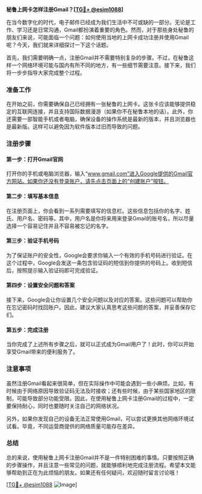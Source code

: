 **秘鲁上网卡怎样注册Gmail？[[TG💪+ @esim1088](https://t.me/s/esim1088)]**

在当今数字化的时代，电子邮件已经成为我们生活中不可或缺的一部分。无论是工作、学习还是日常沟通，Gmail都扮演着重要的角色。然而，对于那些身处秘鲁的朋友们来说，可能面临一个问题：如何使用当地的上网卡成功注册并使用Gmail呢？今天，我们就来详细探讨一下这个话题。

首先，我们需要明确一点，注册Gmail并不需要特别复杂的步骤。不过，在秘鲁这样一个网络环境可能与国内有所不同的地方，有一些细节需要注意。接下来，我们将一步步指导大家完成整个过程。

### 准备工作

在开始之前，你需要确保自己已经拥有一张秘鲁的上网卡。这张卡应该能够提供稳定的互联网连接，并且支持国际数据漫游（如果你不在秘鲁本地的话）。此外，你还需要一部智能手机或者电脑，确保设备的操作系统是最新的版本，并且浏览器也是最新版。这样可以避免因为软件版本过旧而导致的问题。

### 注册步骤

#### 第一步：打开Gmail官网

打开你的手机或电脑浏览器，输入“www.gmail.com”进入Google提供的Gmail官方网站。如果你还没有登录账户，请先点击页面上的“创建账户”按钮。

#### 第二步：填写基本信息

在注册页面上，你会看到一系列需要填写的信息栏。这些信息包括你的名字、姓氏、用户名、密码等。其中，用户名是你将来用来登录Gmail的账号名，所以尽量选择一个容易记住并且不容易被忘记的名字。

#### 第三步：验证手机号码

为了保证账户的安全性，Google会要求你输入一个有效的手机号码进行验证。在这个过程中，Google会发送一条包含验证码的短信到你提供的号码上。收到短信后，按照提示输入验证码即可完成验证。

#### 第四步：设置安全问题和答案

接下来，Google会让你设置几个安全问题以及对应的答案。这些问题可以帮助你在忘记密码时找回账户。因此，建议大家认真思考这些问题的答案，并妥善保存它们。

#### 第五步：完成注册

当你完成了上述所有步骤之后，就可以正式成为Gmail用户了！此时，你可以开始享受Gmail带来的便利服务了。

### 注意事项

虽然注册Gmail看起来很简单，但在实际操作中可能会遇到一些小麻烦。比如，有时候由于网络原因导致验证码无法及时接收；还有些时候，由于某些国家地区的限制，可能导致部分功能受限。因此，在使用秘鲁上网卡注册Gmail的过程中，一定要保持耐心，同时也要随时关注自己的网络状况。

另外，如果你发现自己的设备无法正常使用Gmail，可以尝试更换其他网络环境试试看。毕竟，不同运营商提供的网络质量可能存在差异。

### 总结

总的来说，使用秘鲁上网卡注册Gmail并不是一件特别困难的事情。只要按照正确的步骤操作，并且注意一些常见的问题，就能够顺利地完成注册流程。希望本文能够帮助到正在为此烦恼的朋友。如果还有任何疑问，欢迎随时留言讨论哦！

[[TG💪+ @esim1088](https://t.me/s/esim1088) ![Image](https://i.postimg.cc/4NQfJmqS/Snipaste-2025-05-13-00-14-12.png)]
